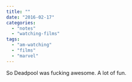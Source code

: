 ```yaml
---
title: ""
date: "2016-02-17"
categories: 
  - "notes"
  - "watching-films"
tags: 
  - "am-watching"
  - "films"
  - "marvel"
---
```


So Deadpool was fucking awesome. A lot of fun.
